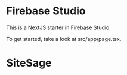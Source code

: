 # Firebase Studio

This is a NextJS starter in Firebase Studio.

To get started, take a look at src/app/page.tsx.
# SiteSage
